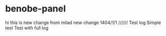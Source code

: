 ﻿# benobe-panel
hi this is new change from milad new change 1404/1/1 //////
T e s t   l o g 
 
 S i m p l e   t e s t 
 
 T e s t   w i t h   f u l l   l o g  
 